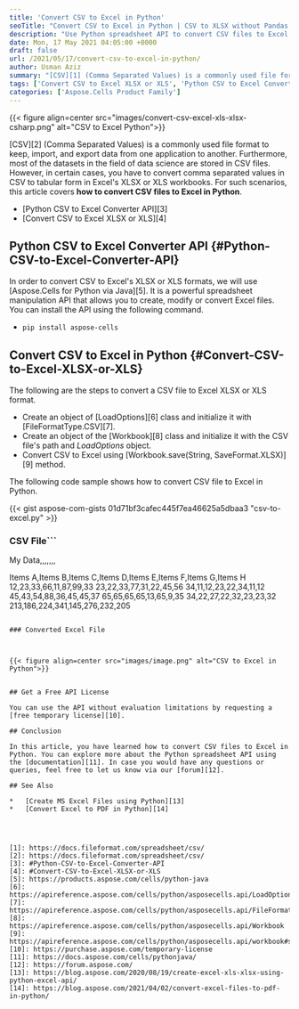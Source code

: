 ```yaml
---
title: 'Convert CSV to Excel in Python'
seoTitle: "Convert CSV to Excel in Python | CSV to XLSX without Pandas | Code"
description: "Use Python spreadsheet API to convert CSV files to Excel in Python. Convert CSV to XLS or CSV to XLSX in Python without Pandas."
date: Mon, 17 May 2021 04:05:00 +0000
draft: false
url: /2021/05/17/convert-csv-to-excel-in-python/
author: Usman Aziz
summary: "[CSV][1] (Comma Separated Values) is a commonly used file format to keep, import, and export data from one application to another. Furthermore, most of the datasets in the field of data science are stored in CSV files. However, in certain cases, you have to convert comma separated values in CSV to tabular form in Excel's XLSX or XLS workbooks. For such scenarios, this article covers **how to convert CSV files to Excel in Python**."
tags: ['Convert CSV to Excel XLSX or XLS', 'Python CSV to Excel Converter API']
categories: ['Aspose.Cells Product Family']
---
```




{{< figure align=center src="images/convert-csv-excel-xls-xlsx-csharp.png" alt="CSV to Excel Python">}}


[CSV][2] (Comma Separated Values) is a commonly used file format to keep, import, and export data from one application to another. Furthermore, most of the datasets in the field of data science are stored in CSV files. However, in certain cases, you have to convert comma separated values in CSV to tabular form in Excel's XLSX or XLS workbooks. For such scenarios, this article covers **how to convert CSV files to Excel in Python**.

*   [Python CSV to Excel Converter API][3]
*   [Convert CSV to Excel XLSX or XLS][4]

## Python CSV to Excel Converter API {#Python-CSV-to-Excel-Converter-API}

In order to convert CSV to Excel's XLSX or XLS formats, we will use [Aspose.Cells for Python via Java][5]. It is a powerful spreadsheet manipulation API that allows you to create, modify or convert Excel files. You can install the API using the following command.

*   `pip install aspose-cells`

## Convert CSV to Excel in Python {#Convert-CSV-to-Excel-XLSX-or-XLS}

The following are the steps to convert a CSV file to Excel XLSX or XLS format.

*   Create an object of [LoadOptions][6] class and initialize it with [FileFormatType.CSV][7].
*   Create an object of the [Workbook][8] class and initialize it with the CSV file's path and _LoadOptions_ object.
*   Convert CSV to Excel using [Workbook.save(String, SaveFormat.XLSX)][9] method.

The following code sample shows how to convert CSV file to Excel in Python.

{{< gist aspose-com-gists 01d71bf3cafec445f7ea46625a5dbaa3 "csv-to-excel.py" >}}

### CSV File```
My Data,,,,,,,

Items A,Items B,Items C,Items D,Items E,Items F,Items G,Items H
12,23,33,66,11,87,99,33
23,22,33,77,31,22,45,56
34,11,12,23,22,34,11,12
45,43,54,88,36,45,45,37
65,65,65,65,13,65,9,35
34,22,27,22,32,23,23,32
213,186,224,341,145,276,232,205
```

### Converted Excel File



{{< figure align=center src="images/image.png" alt="CSV to Excel in Python">}}


## Get a Free API License

You can use the API without evaluation limitations by requesting a [free temporary license][10].

## Conclusion

In this article, you have learned how to convert CSV files to Excel in Python. You can explore more about the Python spreadsheet API using the [documentation][11]. In case you would have any questions or queries, feel free to let us know via our [forum][12].

## See Also

*   [Create MS Excel Files using Python][13]
*   [Convert Excel to PDF in Python][14]




[1]: https://docs.fileformat.com/spreadsheet/csv/
[2]: https://docs.fileformat.com/spreadsheet/csv/
[3]: #Python-CSV-to-Excel-Converter-API
[4]: #Convert-CSV-to-Excel-XLSX-or-XLS
[5]: https://products.aspose.com/cells/python-java
[6]: https://apireference.aspose.com/cells/python/asposecells.api/LoadOptions
[7]: https://apireference.aspose.com/cells/python/asposecells.api/FileFormatType
[8]: https://apireference.aspose.com/cells/python/asposecells.api/Workbook
[9]: https://apireference.aspose.com/cells/python/asposecells.api/workbook#save(java.lang.String,%20int)
[10]: https://purchase.aspose.com/temporary-license
[11]: https://docs.aspose.com/cells/pythonjava/
[12]: https://forum.aspose.com/
[13]: https://blog.aspose.com/2020/08/19/create-excel-xls-xlsx-using-python-excel-api/
[14]: https://blog.aspose.com/2021/04/02/convert-excel-files-to-pdf-in-python/






